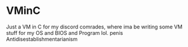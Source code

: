 # VMinC
Just a VM in C for my discord comrades, where ima be writing some VM stuff for my OS and BIOS and Program lol.
penis
Antidisestablishmentarianism
